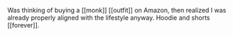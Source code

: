Was thinking of buying a [[monk]] [[outfit]] on Amazon, then realized I was already properly aligned with the lifestyle anyway. Hoodie and shorts [[forever]].